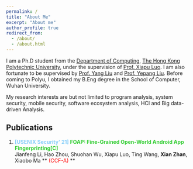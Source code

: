 ```yaml
---
permalink: /
title: "About Me"
excerpt: "About me"
author_profile: true
redirect_from:
  - /about/
  - /about.html
---
```







I am a Ph.D student from the [Department of Computing](https://www.polyu.edu.hk/comp/), [The Hong Kong Polytechnic University](https://www.polyu.edu.hk/), under the supervision of [Prof. Xiapu Luo](https://www4.comp.polyu.edu.hk/~csxluo/). I am also fortunate to be supervised by [Prof. Yang Liu](https://personal.ntu.edu.sg/yangliu/) and [Prof. Yepang Liu](https://yepangliu.github.io/). Before coming to Polyu, I obtained my B.Eng degree in the School of Computer, Wuhan University.

My research interests are but not limited to program analysis, system security, mobile security, software ecosystem analysis, HCI and Big data-driven Analysis.



Publications
---

 1. **<font color='lightskyblue'>[USENIX Security' 21]</font> <font color='limeGreen'> FOAP: Fine-Grained Open-World Android App Fingerprinting[C]</font>**                                  
 Jianfeng Li, Hao Zhou, Shuohan Wu, Xiapu Luo, Ting Wang, **Xian Zhan**, Xiaobo Ma  ** <font color='Red'>(CCF-A)</font> **



